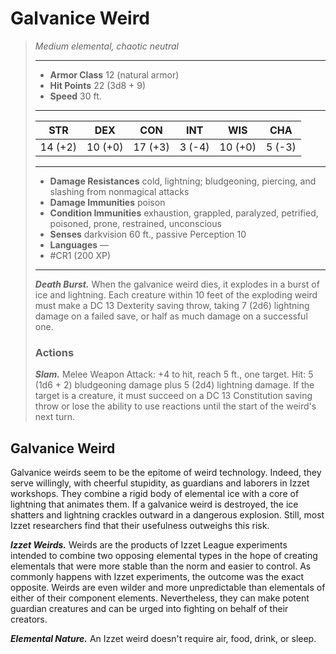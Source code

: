 # Galvanice Weird
>*Medium elemental, chaotic neutral*
>___
>- **Armor Class** 12 (natural armor)
>- **Hit Points** 22 (3d8 + 9)
>- **Speed** 30 ft.
>___
>|STR|DEX|CON|INT|WIS|CHA|
>|:---:|:---:|:---:|:---:|:---:|:---:|
>|14 (+2)|10 (+0)|17 (+3)|3 (-4)|10 (+0)|5 (-3)|
>___
>- **Damage Resistances** cold, lightning; bludgeoning, piercing, and slashing from nonmagical attacks
>- **Damage Immunities** poison
>- **Condition Immunities** exhaustion, grappled, paralyzed, petrified, poisoned, prone, restrained, unconscious
>- **Senses** darkvision 60 ft., passive Perception 10
>- **Languages** —
>- #CR1 (200 XP)
>___
>***Death Burst.*** When the galvanice weird dies, it explodes in a burst of ice and lightning. Each creature within 10 feet of the exploding weird must make a DC 13 Dexterity saving throw, taking 7 (2d6) lightning damage on a failed save, or half as much damage on a successful one.  
>
>### Actions
>***Slam.*** Melee Weapon Attack: +4 to hit, reach 5 ft., one target. Hit: 5 (1d6 + 2) bludgeoning damage plus 5 (2d4) lightning damage. If the target is a creature, it must succeed on a DC 13 Constitution saving throw or lose the ability to use reactions until the start of the weird's next turn.

## Galvanice Weird

Galvanice weirds seem to be the epitome of weird technology. Indeed, they serve willingly, with cheerful stupidity, as guardians and laborers in Izzet workshops. They combine a rigid body of elemental ice with a core of lightning that animates them. If a galvanice weird is destroyed, the ice shatters and lightning crackles outward in a dangerous explosion. Still, most Izzet researchers find that their usefulness outweighs this risk.

***Izzet Weirds.*** Weirds are the products of Izzet League experiments intended to combine two opposing elemental types in the hope of creating elementals that were more stable than the norm and easier to control. As commonly happens with Izzet experiments, the outcome was the exact opposite. Weirds are even wilder and more unpredictable than elementals of either of their component elements. Nevertheless, they can make potent guardian creatures and can be urged into fighting on behalf of their creators.

***Elemental Nature.*** An Izzet weird doesn't require air, food, drink, or sleep.